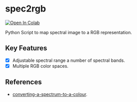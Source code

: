 # spec2rgb

[![Open In Colab](https://colab.research.google.com/assets/colab-badge.svg)](https://colab.research.google.com/github/hdspgroup/spec2rgb/blob/main/demo.ipynb)

Python Script to map spectral image to a RGB representation.

## Key Features

- [x] Adjustable spectral range a number of spectral bands.
- [x] Multiple RGB color spaces.

## References

- [converting-a-spectrum-to-a-colour](https://scipython.com/blog/converting-a-spectrum-to-a-colour/).
